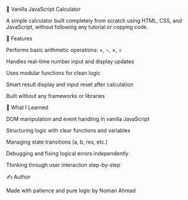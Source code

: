 🔢 Vanilla JavaScript Calculator

A simple calculator built completely from scratch using HTML, CSS, and JavaScript, without following any tutorial or copying code.

🚀 Features

Performs basic arithmetic operations: +, −, ×, ÷

Handles real-time number input and display updates

Uses modular functions for clean logic

Smart result display and input reset after calculation

Built without any frameworks or libraries

🧠 What I Learned

DOM manipulation and event handling in vanilla JavaScript

Structuring logic with clear functions and variables

Managing state transitions (a, b, res, etc.)

Debugging and fixing logical errors independently

Thinking through user interaction step-by-step

✍️ Author

Made with patience and pure logic by Noman Ahmad

